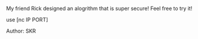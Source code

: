 My friend Rick designed an alogrithm that is super secure! Feel free to try it!

use [nc IP PORT]

Author: SKR
